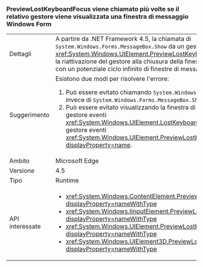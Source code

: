 ### <a name="previewlostkeyboardfocus-is-called-repeatedly-if-its-handler-shows-a-windows-forms-message-box"></a>PreviewLostKeyboardFocus viene chiamato più volte se il relativo gestore viene visualizzata una finestra di messaggio Windows Form

|   |   |
|---|---|
|Dettagli|A partire da .NET Framework 4.5, la chiamata di <code>System.Windows.Forms.MessageBox.Show</code> da un gestore <xref:System.Windows.UIElement.PreviewLostKeyboardFocus> causerà la riattivazione del gestore alla chiusura della finestra di messaggio, con un potenziale ciclo infinito di finestre di messaggio.|
|Suggerimento|Esistono due modi per risolvere l'errore:<ol><li>Può essere evitato chiamando <code>System.Windows.MessageBox.Show</code> invece di <code>System.Windows.Forms.MessageBox.Show</code>.</li><li>Può essere evitato visualizzando la finestra di messaggio da un gestore eventi <xref:System.Windows.UIElement.LostKeyboardFocus>, anziché un gestore eventi <xref:System.Windows.UIElement.PreviewLostKeyboardFocus?displayProperty=name>.</li></ol>|
|Ambito|Microsoft Edge|
|Versione|4.5|
|Tipo|Runtime|
|API interessate|<ul><li><xref:System.Windows.ContentElement.PreviewLostKeyboardFocus?displayProperty=nameWithType></li><li><xref:System.Windows.IInputElement.PreviewLostKeyboardFocus?displayProperty=nameWithType></li><li><xref:System.Windows.UIElement.PreviewLostKeyboardFocus?displayProperty=nameWithType></li><li><xref:System.Windows.UIElement3D.PreviewLostKeyboardFocus?displayProperty=nameWithType></li></ul>|


